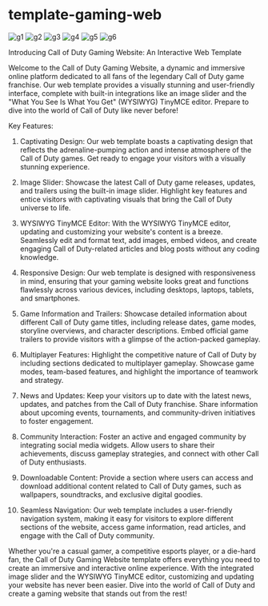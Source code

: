 # template-gaming-web
![g1](https://github.com/arslan3334/template-gaming-web/assets/86516694/87c6d4dc-83b8-4cd3-8817-c79007cfd1b9)
![g2](https://github.com/arslan3334/template-gaming-web/assets/86516694/b2b21363-6f74-4622-9ce6-e5de84ea1ca0)
![g3](https://github.com/arslan3334/template-gaming-web/assets/86516694/1c15bba5-3d8d-4599-b60d-b5647d718c16)
![g4](https://github.com/arslan3334/template-gaming-web/assets/86516694/dc506920-f300-4b9d-afd9-d98cd19d58d7)
![g5](https://github.com/arslan3334/template-gaming-web/assets/86516694/ba88f341-d5b7-49b2-9fdd-83b1ae0e5dd5)
![g6](https://github.com/arslan3334/template-gaming-web/assets/86516694/5442c58c-fc8a-430d-8bf4-84f1f54ff37f)

Introducing Call of Duty Gaming Website: An Interactive Web Template

Welcome to the Call of Duty Gaming Website, a dynamic and immersive online platform dedicated to all fans of the legendary Call of Duty game franchise. Our web template provides a visually stunning and user-friendly interface, complete with built-in integrations like an image slider and the "What You See Is What You Get" (WYSIWYG) TinyMCE editor. Prepare to dive into the world of Call of Duty like never before!

Key Features:

1. Captivating Design: Our web template boasts a captivating design that reflects the adrenaline-pumping action and intense atmosphere of the Call of Duty games. Get ready to engage your visitors with a visually stunning experience.

2. Image Slider: Showcase the latest Call of Duty game releases, updates, and trailers using the built-in image slider. Highlight key features and entice visitors with captivating visuals that bring the Call of Duty universe to life.

3. WYSIWYG TinyMCE Editor: With the WYSIWYG TinyMCE editor, updating and customizing your website's content is a breeze. Seamlessly edit and format text, add images, embed videos, and create engaging Call of Duty-related articles and blog posts without any coding knowledge.

4. Responsive Design: Our web template is designed with responsiveness in mind, ensuring that your gaming website looks great and functions flawlessly across various devices, including desktops, laptops, tablets, and smartphones.

5. Game Information and Trailers: Showcase detailed information about different Call of Duty game titles, including release dates, game modes, storyline overviews, and character descriptions. Embed official game trailers to provide visitors with a glimpse of the action-packed gameplay.

6. Multiplayer Features: Highlight the competitive nature of Call of Duty by including sections dedicated to multiplayer gameplay. Showcase game modes, team-based features, and highlight the importance of teamwork and strategy.

7. News and Updates: Keep your visitors up to date with the latest news, updates, and patches from the Call of Duty franchise. Share information about upcoming events, tournaments, and community-driven initiatives to foster engagement.

8. Community Interaction: Foster an active and engaged community by integrating social media widgets. Allow users to share their achievements, discuss gameplay strategies, and connect with other Call of Duty enthusiasts.

9. Downloadable Content: Provide a section where users can access and download additional content related to Call of Duty games, such as wallpapers, soundtracks, and exclusive digital goodies.

10. Seamless Navigation: Our web template includes a user-friendly navigation system, making it easy for visitors to explore different sections of the website, access game information, read articles, and engage with the Call of Duty community.

Whether you're a casual gamer, a competitive esports player, or a die-hard fan, the Call of Duty Gaming Website template offers everything you need to create an immersive and interactive online experience. With the integrated image slider and the WYSIWYG TinyMCE editor, customizing and updating your website has never been easier. Dive into the world of Call of Duty and create a gaming website that stands out from the rest!
